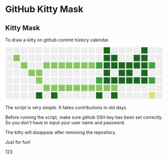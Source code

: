 # GitHub Kitty Mask

## Kitty Mask

To draw a kitty on github commit history calendar.

![sample](https://github.com/bw1332/GitHubKittyMask/raw/master/cat.jpg)

The script is very simple.
It fakes contributions in old days.


Before running the script, make sure github SSH key has been set correctly. So you don't have to input your user name and password.

The kitty will disappear after removing the repository.

Just for fun!

123
